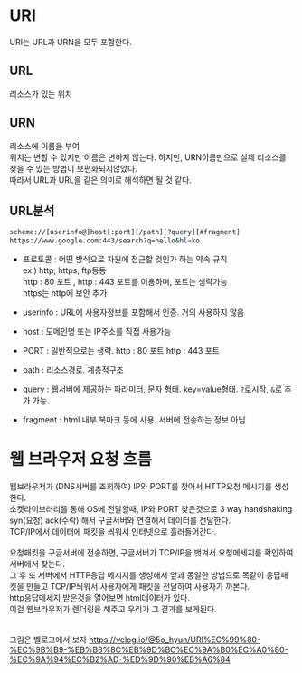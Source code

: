 # URI
URI는 URL과 URN을 모두 포함한다.

## URL
리소스가 있는 위치

## URN
리소스에 이름을 부여<br/>
위치는 변할 수 있지만 이름은 변하지 않는다. 하지만, URN이름만으로 실제 리소스를 찾을 수 있는 방법이 보편화되지않았다.<br/>
따라서 URL과 URL을 같은 의미로 해석하면 될 것 같다.<br/>

## URL분석
```bash
scheme://[userinfo@]host[:port][/path][?query][#fragment]
https://www.google.com:443/search?q=hello&hl=ko
```
- 프로토콜 : 어떤 방식으로 자원에 접근할 것인가 하는 약속 규칙<br/>
ex ) http, https, ftp등등<br/>
http : 80 포트 , http : 443 포트를 이용하며, 포트는 생략가능<br/>
https는 http에 보안 추가<br/>

- userinfo : URL에 사용자정보를 포함해서 인증. 거의 사용하지 않음

- host : 도메인명 또는 IP주소를 직접 사용가능

- PORT : 일반적으로는 생략. http : 80 포트 http : 443 포트

- path : 리소스경로. 계층적구조

- query : 웹서버에 제공하는 파라미터, 문자 형태. key=value형태. `?`로시작, `&`로 추가 가능

- fragment : html 내부 북마크 등에 사용. 서버에 전송하는 정보 아님

# 웹 브라우저 요청 흐름

웹브라우저가 (DNS서버를 조회하여) IP와 PORT를 찾아서 HTTP요청 메시지를 생성한다.<br/>
소켓라이브러리를 통해 OS에 전달할때, IP와 PORT 찾은것으로 3 way handshaking syn(요청) ack(수락) 해서 구글서버와 연결해서 데이터를 전달한다.<br/>
TCP/IP에서 데이터에 패킷을 씌워서 인터넷으로 흘러들어간다.<br/>
<br/>
요청패킷을 구글서버에 전송하면, 구글서버가 TCP/IP을 뱃겨서 요청메세지를 확인하여 서버에서 찾는다.<br/>
그 후 또 서버에서 HTTP응답 메시지를 생성해서 앞과 동일한 방법으로 똑같이 응답패킷을 만들고 TCP/IP씌워서 사용자에게 패킷을 전달하여 사용자가 까본다.<br/>
http응답메세지 받은것을 열어보면 html데이터가 있다.<br/>
이걸 웹브라우저가 렌더링을 해주고 우리가 그 결과를 보게된다.<br/>
<br/><br/>
그림은 벨로그에서 보자
https://velog.io/@5o_hyun/URI%EC%99%80-%EC%9B%B9-%EB%B8%8C%EB%9D%BC%EC%9A%B0%EC%A0%80-%EC%9A%94%EC%B2%AD-%ED%9D%90%EB%A6%84

